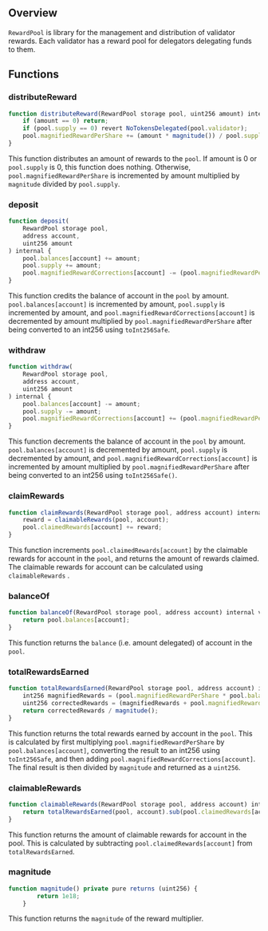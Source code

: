 ## Overview

`RewardPool` is library for the management and distribution of validator rewards.
Each validator has a reward pool for delegators delegating funds to them.

## Functions

### distributeReward

```js
function distributeReward(RewardPool storage pool, uint256 amount) internal {
    if (amount == 0) return;
    if (pool.supply == 0) revert NoTokensDelegated(pool.validator);
    pool.magnifiedRewardPerShare += (amount * magnitude()) / pool.supply;
}
```

This function distributes an amount of rewards to the `pool`.
If amount is 0 or `pool.supply` is 0, this function does nothing.
Otherwise, `pool.magnifiedRewardPerShare` is incremented by amount multiplied
by `magnitude` divided by `pool.supply`.

### deposit

```js
function deposit(
    RewardPool storage pool,
    address account,
    uint256 amount
) internal {
    pool.balances[account] += amount;
    pool.supply += amount;
    pool.magnifiedRewardCorrections[account] -= (pool.magnifiedRewardPerShare * amount).toInt256Safe();
}
```

This function credits the balance of account in the `pool` by amount.
`pool.balances[account]` is incremented by amount, `pool.supply`
is incremented by amount, and `pool.magnifiedRewardCorrections[account]` is
decremented by amount multiplied by `pool.magnifiedRewardPerShare` after being
converted to an int256 using `toInt256Safe`.

### withdraw

```js
function withdraw(
    RewardPool storage pool,
    address account,
    uint256 amount
) internal {
    pool.balances[account] -= amount;
    pool.supply -= amount;
    pool.magnifiedRewardCorrections[account] += (pool.magnifiedRewardPerShare * amount).toInt256Safe();
}
```

This function decrements the balance of account in the `pool` by
amount. `pool.balances[account]` is decremented by amount, `pool.supply` is
decremented by amount, and `pool.magnifiedRewardCorrections[account]` is
incremented by amount multiplied by `pool.magnifiedRewardPerShare` after being
converted to an int256 using `toInt256Safe()`.

### claimRewards

```js
function claimRewards(RewardPool storage pool, address account) internal returns (uint256 reward) {
    reward = claimableRewards(pool, account);
    pool.claimedRewards[account] += reward;
}
```

This function increments `pool.claimedRewards[account]` by the claimable rewards
for account in the `pool`, and returns the amount of rewards claimed. The claimable
rewards for account can be calculated using `claimableRewards` .

### balanceOf

```js
function balanceOf(RewardPool storage pool, address account) internal view returns (uint256) {
    return pool.balances[account];
}
```

This function returns the `balance` (i.e. amount delegated) of account in the `pool`.

### totalRewardsEarned

```js
function totalRewardsEarned(RewardPool storage pool, address account) internal view returns (uint256) {
    int256 magnifiedRewards = (pool.magnifiedRewardPerShare * pool.balances[account]).toInt256Safe();
    uint256 correctedRewards = (magnifiedRewards + pool.magnifiedRewardCorrections[account]).toUint256Safe();
    return correctedRewards / magnitude();
}
```

This function returns the total rewards earned by account in the `pool`.
This is calculated by first multiplying `pool.magnifiedRewardPerShare` by
`pool.balances[account]`, converting the result to an int256 using `toInt256Safe`,
and then adding `pool.magnifiedRewardCorrections[account]`.
The final result is then divided by `magnitude` and returned as a `uint256`.

### claimableRewards

```js
function claimableRewards(RewardPool storage pool, address account) internal view returns (uint256) {
    return totalRewardsEarned(pool, account).sub(pool.claimedRewards[account]);
}
```

This function returns the amount of claimable rewards for account in the pool.
This is calculated by subtracting `pool.claimedRewards[account]` from `totalRewardsEarned`.

### magnitude

```js
function magnitude() private pure returns (uint256) {
        return 1e18;
    }
```

This function returns the `magnitude` of the reward multiplier.
